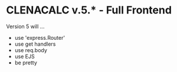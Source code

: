 # CLENACALC v.5.* - Full Frontend
Version 5 will ... 
* use 'express.Router'
* use get handlers
* use req.body
* use EJS
* be pretty